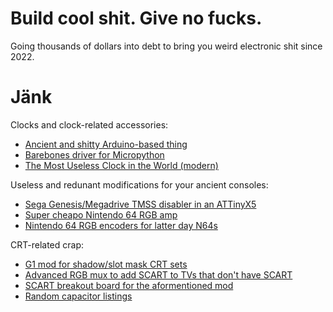 # Build cool shit. Give no fucks.

Going thousands of dollars into debt to bring you weird electronic shit since 2022.

# Jänk

Clocks and clock-related accessories:
- [Ancient and shitty Arduino-based thing](https://github.com/wurthless-elektroniks/clock_v1)
- [Barebones driver for Micropython](https://github.com/wurthless-elektroniks/clockfart)
- [The Most Useless Clock in the World (modern)](https://github.com/wurthless-elektroniks/clock)

Useless and redunant modifications for your ancient consoles:
- [Sega Genesis/Megadrive TMSS disabler in an ATTinyX5](https://github.com/wurthless-elektroniks/sega-tmss-killer-attiny85)
- [Super cheapo Nintendo 64 RGB amp](https://github.com/wurthless-elektroniks/n64-microamp)
- [Nintendo 64 RGB encoders for latter day N64s](https://github.com/wurthless-elektroniks/rugby64)

CRT-related crap:
- [G1 mod for shadow/slot mask CRT sets](https://github.com/wurthless-elektroniks/g1crymax)
- [Advanced RGB mux to add SCART to TVs that don't have SCART](https://github.com/wurthless-elektroniks/tv-desecrator)
- [SCART breakout board for the aformentioned mod](https://github.com/wurthless-elektroniks/scart-breakout)
- [Random capacitor listings](https://github.com/wurthless-elektroniks/capkits4jesus)
